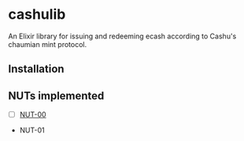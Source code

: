 # cashulib

An Elixir library for issuing and redeeming ecash according to Cashu's chaumian mint protocol.

## Installation


## NUTs implemented

- [ ] [NUT-00](https://github.com/cashubtc/nuts/blob/main/00.md)
- NUT-01

